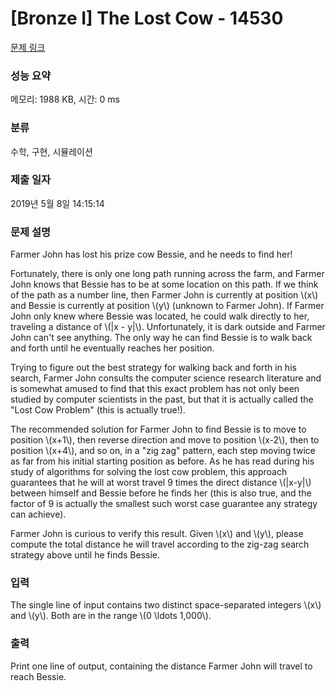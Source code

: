 # [Bronze I] The Lost Cow - 14530 

[문제 링크](https://www.acmicpc.net/problem/14530) 

### 성능 요약

메모리: 1988 KB, 시간: 0 ms

### 분류

수학, 구현, 시뮬레이션

### 제출 일자

2019년 5월 8일 14:15:14

### 문제 설명

<p>Farmer John has lost his prize cow Bessie, and he needs to find her!</p>

<p>Fortunately, there is only one long path running across the farm, and Farmer John knows that Bessie has to be at some location on this path. If we think of the path as a number line, then Farmer John is currently at position \(x\) and Bessie is currently at position \(y\) (unknown to Farmer John). If Farmer John only knew where Bessie was located, he could walk directly to her, traveling a distance of \(|x - y|\). Unfortunately, it is dark outside and Farmer John can't see anything. The only way he can find Bessie is to walk back and forth until he eventually reaches her position.</p>

<p>Trying to figure out the best strategy for walking back and forth in his search, Farmer John consults the computer science research literature and is somewhat amused to find that this exact problem has not only been studied by computer scientists in the past, but that it is actually called the "Lost Cow Problem" (this is actually true!).</p>

<p>The recommended solution for Farmer John to find Bessie is to move to position \(x+1\), then reverse direction and move to position \(x-2\), then to position \(x+4\), and so on, in a "zig zag" pattern, each step moving twice as far from his initial starting position as before. As he has read during his study of algorithms for solving the lost cow problem, this approach guarantees that he will at worst travel 9 times the direct distance \(|x-y|\) between himself and Bessie before he finds her (this is also true, and the factor of 9 is actually the smallest such worst case guarantee any strategy can achieve).</p>

<p>Farmer John is curious to verify this result. Given \(x\) and \(y\), please compute the total distance he will travel according to the zig-zag search strategy above until he finds Bessie.</p>

### 입력 

 <p>The single line of input contains two distinct space-separated integers \(x\) and \(y\). Both are in the range \(0 \ldots 1,000\).</p>

### 출력 

 <p>Print one line of output, containing the distance Farmer John will travel to reach Bessie.</p>

